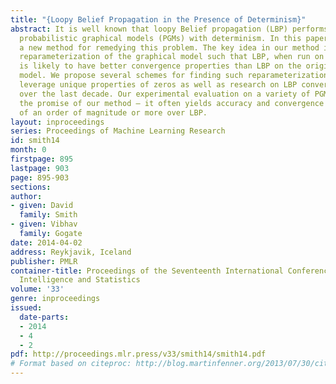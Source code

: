 ```yaml
---
title: "{Loopy Belief Propagation in the Presence of Determinism}"
abstract: It is well known that loopy Belief propagation (LBP) performs poorly on
  probabilistic graphical models (PGMs) with determinism. In this paper, we propose
  a new method for remedying this problem. The key idea in our method is finding a
  reparameterization of the graphical model such that LBP, when run on the reparameterization,
  is likely to have better convergence properties than LBP on the original graphical
  model. We propose several schemes for finding such reparameterizations, all of which
  leverage unique properties of zeros as well as research on LBP convergence done
  over the last decade. Our experimental evaluation on a variety of PGMs clearly demonstrates
  the promise of our method – it often yields accuracy and convergence time improvements
  of an order of magnitude or more over LBP.
layout: inproceedings
series: Proceedings of Machine Learning Research
id: smith14
month: 0
firstpage: 895
lastpage: 903
page: 895-903
sections: 
author:
- given: David
  family: Smith
- given: Vibhav
  family: Gogate
date: 2014-04-02
address: Reykjavik, Iceland
publisher: PMLR
container-title: Proceedings of the Seventeenth International Conference on Artificial
  Intelligence and Statistics
volume: '33'
genre: inproceedings
issued:
  date-parts:
  - 2014
  - 4
  - 2
pdf: http://proceedings.mlr.press/v33/smith14/smith14.pdf
# Format based on citeproc: http://blog.martinfenner.org/2013/07/30/citeproc-yaml-for-bibliographies/
---
```

